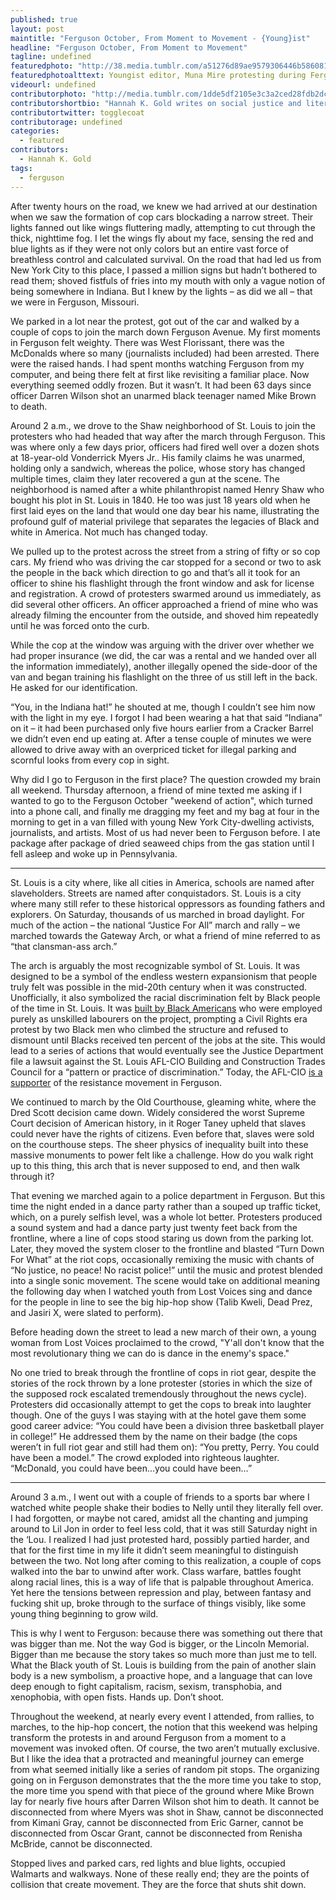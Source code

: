 ```yaml
---
published: true
layout: post
maintitle: "Ferguson October, From Moment to Movement - {Young}ist"
headline: "Ferguson October, From Moment to Movement"
tagline: undefined
featuredphoto: "http://38.media.tumblr.com/a51276d89ae9579306446b5860819107/tumblr_ndszbbswhx1rq2ndso1_1280.png"
featuredphotoalttext: Youngist editor, Muna Mire protesting during Ferguson October rallies in Ferguson and St. Louis. (Photo credit:  Wesley Lowery)
videourl: undefined
contributorphoto: "http://media.tumblr.com/1dde5df2105e3c3a2ced28fdb2dc85f7/tumblr_inline_n710xwdX0H1r7ixte.gif"
contributorshortbio: "Hannah K. Gold writes on social justice and literature for publication, and composes bad poetry and erotica for herself."
contributortwitter: togglecoat
contributorage: undefined
categories: 
  - featured
contributors: 
  - Hannah K. Gold
tags: 
  - ferguson
---
```

After twenty hours on the road, we knew we had arrived at our destination when we saw the formation of cop cars blockading a narrow street. Their lights fanned out like wings fluttering madly, attempting to cut through the thick, nighttime fog. I let the wings fly about my face, sensing the red and blue lights as if they were not only colors but an entire vast force of breathless control and calculated survival. On the road that had led us from New York City to this place, I passed a million signs but hadn’t bothered to read them; shoved fistfuls of fries into my mouth with only a vague notion of being somewhere in Indiana. But I knew by the lights –  as did we all –  that we were in Ferguson, Missouri. 
 
We parked in a lot near the protest, got out of the car and walked by a couple of cops to join the march down Ferguson Avenue. My first moments in Ferguson felt weighty. There was West Florissant, there was the McDonalds where so many (journalists included) had been arrested. There were the raised hands. I had spent months watching Ferguson from my computer, and being there felt at first like revisiting a familiar place. Now everything seemed oddly frozen. But it wasn’t. It had been 63 days since officer Darren Wilson shot an unarmed black teenager named Mike Brown to death.
 
Around 2 a.m., we drove to the Shaw neighborhood of St. Louis to join the protesters who had headed that way after the march through Ferguson. This was where only a few days prior, officers had fired well over a dozen shots at 18-year-old Vonderrick Myers Jr.. His family claims he was unarmed, holding only a sandwich, whereas the police, whose story has changed multiple times, claim they later recovered a gun at the scene. The neighborhood is named after a white philanthropist named Henry Shaw who bought his plot in St. Louis in 1840. He too was just 18 years old when he first laid eyes on the land that would one day bear his name, illustrating the profound gulf of material privilege that separates the legacies of Black and white in America. Not much has changed today.
 
We pulled up to the protest across the street from a string of fifty or so cop cars. My friend who was driving the car stopped for a second or two to ask the people in the back which direction to go and that’s all it took for an officer to shine his flashlight through the front window and ask for license and registration. A crowd of protesters swarmed around us immediately, as did several other officers. An officer approached a friend of mine who was already filming the encounter from the outside, and shoved him repeatedly until he was forced onto the curb.
 
While the cop at the window was arguing with the driver over whether we had proper insurance (we did, the car was a rental and we handed over all the information immediately), another illegally opened the side-door of the van and began training his flashlight on the three of us still left in the back. He asked for our identification. 

“You, in the Indiana hat!” he shouted at me, though I couldn’t see him now with the light in my eye. I forgot I had been wearing a hat that said “Indiana” on it –  it had been purchased only five hours earlier from a Cracker Barrel we didn’t even end up eating at. After a tense couple of minutes we were allowed to drive away with an overpriced ticket for illegal parking and scornful looks from every cop in sight.
 
Why did I go to Ferguson in the first place? The question crowded my brain all weekend. Thursday afternoon, a friend of mine texted me asking if I wanted to go to the Ferguson October "weekend of action", which turned into a phone call, and finally me dragging my feet and my bag at four in the morning to get in a van filled with young New York City-dwelling activists, journalists, and artists. Most of us had never been to Ferguson before. I ate package after package of dried seaweed chips from the gas station until I fell asleep and woke up in Pennsylvania. 

***
 
St. Louis is a city where, like all cities in America, schools are named after slaveholders. Streets are named after conquistadors. St. Louis is a city where many still refer to these historical oppressors as founding fathers and explorers. On Saturday, thousands of us marched in broad daylight. For much of the action – the national “Justice For All” march and rally – we marched towards the Gateway Arch, or what a friend of mine referred to as “that clansman-ass arch.” 

The arch is arguably the most recognizable symbol of St. Louis. It was designed to be a symbol of the endless western expansionism that people truly felt was possible in the mid-20th century when it was constructed. Unofficially, it also symbolized the racial discrimination felt by Black people of the time in St. Louis. It was [built by Black Americans](http://books.google.com/books?id=Y2IdjjdHBQ8C&pg=PA231#v=onepage&q&f=false) who were employed purely as unskilled labourers on the project, prompting a Civil Rights era protest by two Black men who climbed the structure and refused to dismount until Blacks received ten percent of the jobs at the site. This would lead to a series of actions that would eventually see the Justice Department file a lawsuit against the St. Louis AFL-CIO Building and Construction Trades Council for a “pattern or practice of discrimination.” Today, the AFL-CIO [is a supporter](http://aflcionc.org/afl-cio-president-trumka-speaks-hard-truths-in-ferguson/) of the resistance movement in Ferguson. 

We continued to march by the Old Courthouse, gleaming white, where the Dred Scott decision came down. Widely considered the worst Supreme Court decision of American history, in it Roger Taney upheld that slaves could never have the rights of citizens. Even before that, slaves were sold on the courthouse steps. The sheer physics of inequality built into these massive monuments to power felt like a challenge. How do you walk right up to this thing, this arch that is never supposed to end, and then walk through it? 

That evening we marched again to a police department in Ferguson. But this time the night ended in a dance party rather than a souped up traffic ticket, which, on a purely selfish level, was a whole lot better. Protesters produced a sound system and had a dance party just twenty feet back from the frontline, where a line of cops stood staring us down from the parking lot. Later, they moved the system closer to the frontline and blasted “Turn Down For What” at the riot cops, occasionally remixing the music with chants of “No justice, no peace! No racist police!” until the music and protest blended into a single sonic movement. The scene would take on additional meaning the following day when I watched youth from Lost Voices sing and dance for the people in line to see the big hip-hop show (Talib Kweli, Dead Prez, and Jasiri X, were slated to perform). 

Before heading down the street to lead a new march of their own, a young woman from Lost Voices proclaimed to the crowd, "Y'all don't know that the most revolutionary thing we can do is dance in the enemy's space."

No one tried to break through the frontline of cops in riot gear, despite the stories of the rock thrown by a lone protester (stories in which the size of the supposed rock escalated tremendously throughout the news cycle). Protesters did occasionally attempt to get the cops to break into laughter though. One of the guys I was staying with at the hotel gave them some good career advice: “You could have been a division three basketball player in college!” He addressed them by the name on their badge (the cops weren’t in full riot gear and still had them on): “You pretty, Perry. You could have been a model.” The crowd exploded into righteous laughter. “McDonald, you could have been…you could have been…”
 
***
Around 3 a.m., I went out with a couple of friends to a sports bar where I watched white people shake their bodies to Nelly until they literally fell over. I had forgotten, or maybe not cared, amidst all the chanting and jumping around to Lil Jon in order to feel less cold, that it was still Saturday night in the ‘Lou. I realized I had just protested hard, possibly partied harder, and that for the first time in my life it didn’t seem meaningful to distinguish between the two. Not long after coming to this realization, a couple of cops walked into the bar to unwind after work. Class warfare, battles fought along racial lines, this is a way of life that is palpable throughout America. Yet here the tensions between repression and play, between fantasy and fucking shit up, broke through to the surface of things visibly, like some young thing beginning to grow wild.
 
This is why I went to Ferguson: because there was something out there that was bigger than me. Not the way God is bigger, or the Lincoln Memorial. Bigger than me because the story takes so much more than just me to tell. What the Black youth of St. Louis is building from the pain of another slain body is a new symbolism, a proactive hope, and a language that can love deep enough to fight capitalism, racism, sexism, transphobia, and xenophobia, with open fists. Hands up. Don’t shoot.
 
Throughout the weekend, at nearly every event I attended, from rallies, to marches, to the hip-hop concert, the notion that this weekend was helping transform the protests in and around Ferguson from a moment to a movement was invoked often. Of course, the two aren’t mutually exclusive. But I like the idea that a protracted and meaningful journey can emerge from what seemed initially like a series of random pit stops. The organizing going on in Ferguson demonstrates that the the more time you take to stop, the more time you spend with that piece of the ground where Mike Brown lay for nearly five hours after Darren Wilson shot him to death. It cannot be disconnected from where Myers was shot in Shaw, cannot be disconnected from Kimani Gray, cannot be disconnected from Eric Garner, cannot be disconnected from Oscar Grant, cannot be disconnected from Renisha McBride, cannot be disconnected.
 
Stopped lives and parked cars, red lights and blue lights, occupied Walmarts and walkways. None of these really end; they are the points of collision that create movement. They are the force that shuts shit down.
 
